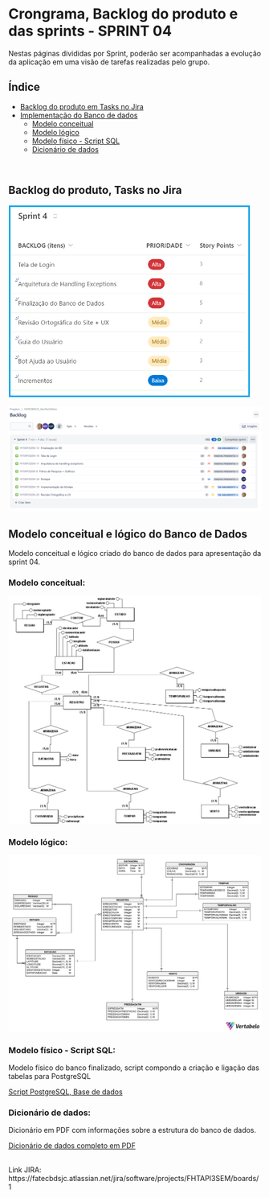 # Crongrama, Backlog do produto e das sprints - SPRINT 04
Nestas páginas divididas por Sprint, poderão ser acompanhadas a evolução da aplicação em uma visão de tarefas realizadas pelo grupo.
<br />


<h2>Índice</h2>

- [Backlog do produto em Tasks no Jira](#backlog-do-produto-tasks-no-jira)
- [Implementação do Banco de dados](#implementacao-do-banco-de-dados)
    - [Modelo conceitual](#modelo-conceitual)
    - [Modelo lógico](#modelo-logico)
    - [Modelo físico - Script SQL](#modelo-fisico-script-sql)
    - [Dicionário de dados](#dicionario-dados)
<br />

<h2>Backlog do produto, Tasks no Jira</h2>

![taskssprint04](../readme_docs/tasks_sprint04.png)
<br />

![tasksjira04](../readme_docs/Sprint4_Jira.png)
<br />


<h2>Modelo conceitual e lógico do Banco de Dados</h2>

Modelo conceitual e lógico criado do banco de dados para apresentação da sprint 04.


<h3>Modelo conceitual:</h3>

![ModeloconceitualBDSP4](../documents/BRModel_ConceitualIACITI.png)


<h3>Modelo lógico:</h3>

![ModeloLogicoBDSP4](../documents/IACIT_PostgreSQL-050922_COMPLETO.png)


<h3>Modelo físico - Script SQL:</h3>
Modelo físico do banco finalizado, script compondo a criação e ligação das tabelas para PostgreSQL

[Script PostgreSQL, Base de dados](../documents/IACIT_PostgreSQL_Physical_Export_create.sql)


<h3>Dicionário de dados:</h3>
Dicionário em PDF com informações sobre a estrutura do banco de dados.

[Dicionário de dados completo em PDF](../documents/IACIT_PostgreSQL.pdf)

<br />
Link JIRA:
https://fatecbdsjc.atlassian.net/jira/software/projects/FHTAPI3SEM/boards/1
